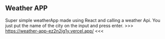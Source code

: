 ##  Weather APP

Super simple weatherApp made using React and calling a weather Api.
You just put the name of the city on the input and press enter.
     >>> https://weather-app-ez2n2jg1y.vercel.app/ <<<
 


